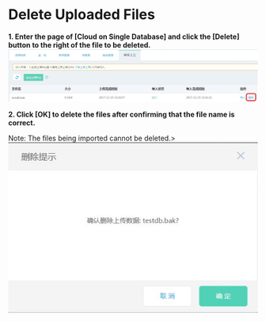 # Delete Uploaded Files
**1. Enter the page of [Cloud on Single Database] and click the [Delete] button to the right of the file to be deleted.**
![Delete Uploads 1](../../../image/RDS/Delete-Import-1.png)

**2. Click [OK] to delete the files after confirming that the file name is correct.**

Note: The files being imported cannot be deleted.>
![Delete Uploads 2](../../../image/RDS/Delete-Import-2.png)
